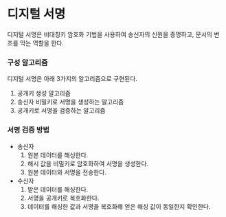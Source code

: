 # 디지털 서명

디지털 서명은 비대칭키 암호화 기법을 사용하여 송신자의 신원을 증명하고, 문서의 변조를 막는 역할을 한다.

### 구성 알고리즘

디지털 서명은 아래 3가지의 알고리즘으로 구현된다.

1. 공개키 생성 알고리즘
2. 송신자 비밀키로 서명을 생성하는 알고리즘
3. 공개키로 서명을 검증하는 알고리즘

### 서명 검증 방법

- 송신자
  1. 원본 데이터를 해싱한다.
  2. 해시 값을 비밀키로 암호화하여 서명을 생성한다.
  3. 원본 데이터와 서명을 전송한다.
- 수신자
  1. 받은 데이터를 해싱한다.
  2. 서명을 공개키로 복호화한다.
  3. 데이터를 해싱한 값과 서명을 복호화해 얻은 해싱 값이 동일한지 확인한다.
